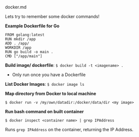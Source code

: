 docker.md

Lets try to remember some docker commands!

**Example Dockerfile for Go**
```
FROM golang:latest 
RUN mkdir /app 
ADD . /app/ 
WORKDIR /app 
RUN go build -o main . 
CMD ["/app/main"]
```

**Build image/ dockerfile**: `$ docker build -t <imagename> .`
* Only run once you have a Dockerfile

**List Docker Images**: `$ docker image ls`

**Map directory from Docker to local machine**

```$ docker run -v /my/own/datadir:/docker/data/dir <my image>```


**Run bash command on built container**

```$ docker inspect <container name> | grep IPAddress``` 

Runs `grep IPAddress` on the container, returning the IP Address.
